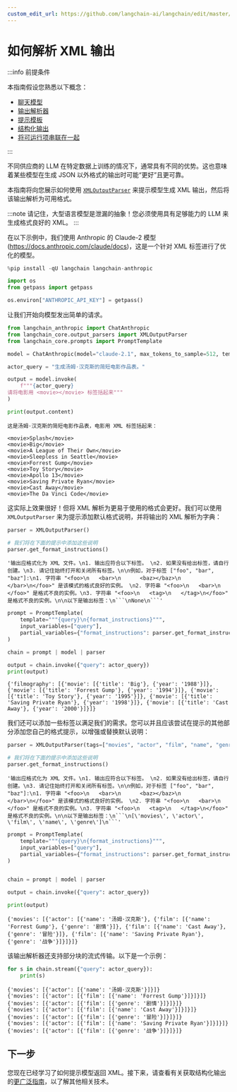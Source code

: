 ```yaml
---
custom_edit_url: https://github.com/langchain-ai/langchain/edit/master/docs/docs/how_to/output_parser_xml.ipynb
---
```


# 如何解析 XML 输出

:::info 前提条件

本指南假设您熟悉以下概念：
- [聊天模型](/docs/concepts/#chat-models)
- [输出解析器](/docs/concepts/#output-parsers)
- [提示模板](/docs/concepts/#prompt-templates)
- [结构化输出](/docs/how_to/structured_output)
- [将可运行项串联在一起](/docs/how_to/sequence/)

:::

不同供应商的 LLM 在特定数据上训练的情况下，通常具有不同的优势。这也意味着某些模型在生成 JSON 以外格式的输出时可能“更好”且更可靠。

本指南将向您展示如何使用 [`XMLOutputParser`](https://api.python.langchain.com/en/latest/output_parsers/langchain_core.output_parsers.xml.XMLOutputParser.html) 来提示模型生成 XML 输出，然后将该输出解析为可用格式。

:::note
请记住，大型语言模型是泄漏的抽象！您必须使用具有足够能力的 LLM 来生成格式良好的 XML。
:::

在以下示例中，我们使用 Anthropic 的 Claude-2 模型 (https://docs.anthropic.com/claude/docs)，这是一个针对 XML 标签进行了优化的模型。


```python
%pip install -qU langchain langchain-anthropic

import os
from getpass import getpass

os.environ["ANTHROPIC_API_KEY"] = getpass()
```

让我们开始向模型发出简单的请求。


```python
from langchain_anthropic import ChatAnthropic
from langchain_core.output_parsers import XMLOutputParser
from langchain_core.prompts import PromptTemplate

model = ChatAnthropic(model="claude-2.1", max_tokens_to_sample=512, temperature=0.1)

actor_query = "生成汤姆·汉克斯的简短电影作品表。"

output = model.invoke(
    f"""{actor_query}
请将电影用 <movie></movie> 标签括起来"""
)

print(output.content)
```
```output
这是汤姆·汉克斯的简短电影作品表，电影用 XML 标签括起来：

<movie>Splash</movie>
<movie>Big</movie>
<movie>A League of Their Own</movie>
<movie>Sleepless in Seattle</movie>
<movie>Forrest Gump</movie>
<movie>Toy Story</movie>
<movie>Apollo 13</movie>
<movie>Saving Private Ryan</movie>
<movie>Cast Away</movie>
<movie>The Da Vinci Code</movie>
```
这实际上效果很好！但将 XML 解析为更易于使用的格式会更好。我们可以使用 `XMLOutputParser` 来为提示添加默认格式说明，并将输出的 XML 解析为字典：


```python
parser = XMLOutputParser()

# 我们将在下面的提示中添加这些说明
parser.get_format_instructions()
```



```output
'输出应格式化为 XML 文件。\n1. 输出应符合以下标签。 \n2. 如果没有给出标签，请自行创建。\n3. 请记住始终打开和关闭所有标签。\n\n例如，对于标签 ["foo", "bar", "baz"]:\n1. 字符串 "<foo>\n   <bar>\n      <baz></baz>\n   </bar>\n</foo>" 是该模式的格式良好的实例。 \n2. 字符串 "<foo>\n   <bar>\n   </foo>" 是格式不良的实例。\n3. 字符串 "<foo>\n   <tag>\n   </tag>\n</foo>" 是格式不良的实例。\n\n以下是输出标签：\n```\nNone\n```'
```



```python
prompt = PromptTemplate(
    template="""{query}\n{format_instructions}""",
    input_variables=["query"],
    partial_variables={"format_instructions": parser.get_format_instructions()},
)

chain = prompt | model | parser

output = chain.invoke({"query": actor_query})
print(output)
```
```output
{'filmography': [{'movie': [{'title': 'Big'}, {'year': '1988'}]}, {'movie': [{'title': 'Forrest Gump'}, {'year': '1994'}]}, {'movie': [{'title': 'Toy Story'}, {'year': '1995'}]}, {'movie': [{'title': 'Saving Private Ryan'}, {'year': '1998'}]}, {'movie': [{'title': 'Cast Away'}, {'year': '2000'}]}]}
```
我们还可以添加一些标签以满足我们的需求。您可以并且应该尝试在提示的其他部分添加您自己的格式提示，以增强或替换默认说明：


```python
parser = XMLOutputParser(tags=["movies", "actor", "film", "name", "genre"])

# 我们将在下面的提示中添加这些说明
parser.get_format_instructions()
```



```output
'输出应格式化为 XML 文件。\n1. 输出应符合以下标签。 \n2. 如果没有给出标签，请自行创建。\n3. 请记住始终打开和关闭所有标签。\n\n例如，对于标签 ["foo", "bar", "baz"]:\n1. 字符串 "<foo>\n   <bar>\n      <baz></baz>\n   </bar>\n</foo>" 是该模式的格式良好的实例。 \n2. 字符串 "<foo>\n   <bar>\n   </foo>" 是格式不良的实例。\n3. 字符串 "<foo>\n   <tag>\n   </tag>\n</foo>" 是格式不良的实例。\n\n以下是输出标签：\n```\n[\'movies\', \'actor\', \'film\', \'name\', \'genre\']\n```'
```



```python
prompt = PromptTemplate(
    template="""{query}\n{format_instructions}""",
    input_variables=["query"],
    partial_variables={"format_instructions": parser.get_format_instructions()},
)


chain = prompt | model | parser

output = chain.invoke({"query": actor_query})

print(output)
```
```output
{'movies': [{'actor': [{'name': '汤姆·汉克斯'}, {'film': [{'name': 'Forrest Gump'}, {'genre': '剧情'}]}, {'film': [{'name': 'Cast Away'}, {'genre': '冒险'}]}, {'film': [{'name': 'Saving Private Ryan'}, {'genre': '战争'}]}]}]}
```
该输出解析器还支持部分块的流式传输。以下是一个示例：


```python
for s in chain.stream({"query": actor_query}):
    print(s)
```
```output
{'movies': [{'actor': [{'name': '汤姆·汉克斯'}]}]}
{'movies': [{'actor': [{'film': [{'name': 'Forrest Gump'}]}]}]}
{'movies': [{'actor': [{'film': [{'genre': '剧情'}]}]}]}
{'movies': [{'actor': [{'film': [{'name': 'Cast Away'}]}]}]}
{'movies': [{'actor': [{'film': [{'genre': '冒险'}]}]}]}
{'movies': [{'actor': [{'film': [{'name': 'Saving Private Ryan'}]}]}]}
{'movies': [{'actor': [{'film': [{'genre': '战争'}]}]}]}
```

## 下一步

您现在已经学习了如何提示模型返回 XML。接下来，请查看有关获取结构化输出的[更广泛指南](/docs/how_to/structured_output)，以了解其他相关技术。